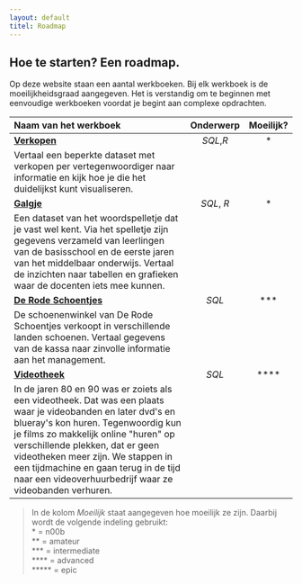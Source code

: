 ```yaml
---
layout: default
titel: Roadmap
---
```


## Hoe te starten? Een roadmap.

Op deze website staan een aantal werkboeken. Bij elk werkboek is de moeilijkheidsgraad aangegeven. Het is verstandig om te beginnen met eenvoudige werkboeken voordat je begint aan complexe opdrachten.

| **Naam van het werkboek**                                                                                                                                                                                                                                                                                                                                                 | **Onderwerp** | **Moeilijk?** |
| :------------------------------------------------------------------------------------------------------------------------------------------------------------------------------------------------------------------------------------------------------------------------------------------------------------------------------------------------------------------------ | :-----------: | :-----------: |
| [**Verkopen**](/oefening/verkopen-visualiseren.md)                                                                                                                                                                                                                                                                                                                        |   _SQL_,_R_   |      \*       |
| Vertaal een beperkte dataset met verkopen per vertegenwoordiger naar informatie en kijk hoe je die het duidelijkst kunt visualiseren.                                                                                                                                                                                                                                     |               |               |
| [**Galgje**](/oefening/galgje.md)                                                                                                                                                                                                                                                                                                                                         |  _SQL_, _R_   |      \*       |
| Een dataset van het woordspelletje dat je vast wel kent. Via het spelletje zijn gegevens verzameld van leerlingen van de basisschool en de eerste jaren van het middelbaar onderwijs. Vertaal de inzichten naar tabellen en grafieken waar de docenten iets mee kunnen.                                                                                                   |               |               |
| [**De Rode Schoentjes**](/oefening/de-rode-schoentjes.md)                                                                                                                                                                                                                                                                                                                 |     _SQL_     |    \*\*\*     |
| De schoenenwinkel van De Rode Schoentjes verkoopt in verschillende landen schoenen. Vertaal gegevens van de kassa naar zinvolle informatie aan het management.                                                                                                                                                                                                            |               |               |
| [**Videotheek**](/oefening/videotheek.md)                                                                                                                                                                                                                                                                                                                                 |     _SQL_     |   \*\*\*\*    |
| In de jaren 80 en 90 was er zoiets als een videotheek. Dat was een plaats waar je videobanden en later dvd's en blueray's kon huren. Tegenwoordig kun je films zo makkelijk online "huren" op verschillende plekken, dat er geen videotheken meer zijn. We stappen in een tijdmachine en gaan terug in de tijd naar een videoverhuurbedrijf waar ze videobanden verhuren. |               |               |

> In de kolom _Moeilijk_ staat aangegeven hoe moeilijk ze zijn. Daarbij wordt de volgende indeling gebruikt: \
> \* = n00b  
>  \*\* = amateur  
>  \*\*\* = intermediate  
>  \*\*\*\* = advanced  
>  \*\*\*\*\* = epic
